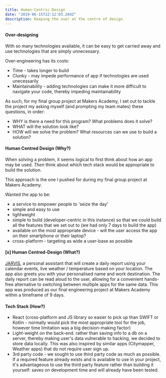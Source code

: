 ```yaml
---
title: Human-Centric Design
date: "2019-06-15T22:12:03.284Z"
description: Keeping the user at the centre of design
---
```


#### Over-designing
With so many technologies available, it can be easy to get carried away and use technologies that are simply unnecessary. 
  
Over-engineering has its costs:
* Time - takes longer to build
* Clunky - may impede performance of app if technologies are used unecessarily
* Maintainability - adding technologies can make it more difficult to navigate your code, thereby impeding maintainability

As such, for my final group project at Makers Academy, I set out to tackle the project my asking myself (and prompting my team mates) these questions, in order:
* WHY is there a need for this program? What problems does it solve?
* WHAT will the solution look like? 
* HOW will we solve the problem? What resources can we use to build a solution?

#### Human Centred Design (Why?)
When solving a problem, it seems logical to first think about how an app may be used. *Then* think about which tech stack would be appropriate to build the solution.  

This approach is the one I pushed for during my final group project at Makers Academy.  
  
Wanted the app to be:  
* a service to empower people to 'seize the day'
* simple and easy to use
* lightweight
* simple to build (developer-centric in this instance) so that we could build all the features that we set out to (we had only 7 days to build the app)
* available on the most appropriate device - will the user access the app on their smartphone or their laptop?
* cross-platform - targeting as wide a user-base as possible

#### [x] Human Centred-Design (What?)
[JARVIS](https://github.com/MaxRobertsDear/Jarvis-App), a personal assistant that will create a daily report using your calendar events, live weather / temperature based on your location. The app also greets you with your personalised name and work destination. The daily report can be read aloud to the user, allowing for a convenient hands-free alternative to switching between multiple apps for the same data. This app was produced as our final engineering project at Makers Academy within a timeframe of 9 days.

#### Tech Stack (How?)
* React (cross-platform and JS library so easier to pick up than SWIFT or Kotlin - normally would pick the most appropriate tool for the job, however time limitation was a big decision-making factor)
* Light-weight on the back-end. rather than saving info to a db on a server, thereby making user's data vulnerable to hacking, we decided to store data locally. This was also inspired by similar apps (Citymapper, Weather apps) that do not require user sign up.
* 3rd party code - we sought to use third party code as much as possible. If a required feature already exists and is available to use in your project, it's advantageous to use the third party feature rather than building it yourself: saves on development time and will  already have been tested. 


